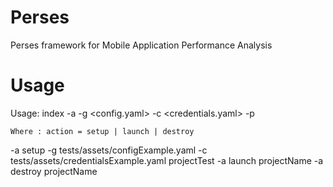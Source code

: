 # Perses
Perses framework for Mobile Application Performance  Analysis


# Usage

Usage: index -a <action> -g <config.yaml> -c <credentials.yaml> -p <projectName>

    Where : action = setup | launch | destroy 

-a setup -g tests/assets/configExample.yaml -c tests/assets/credentialsExample.yaml projectTest
-a launch projectName
-a destroy projectName